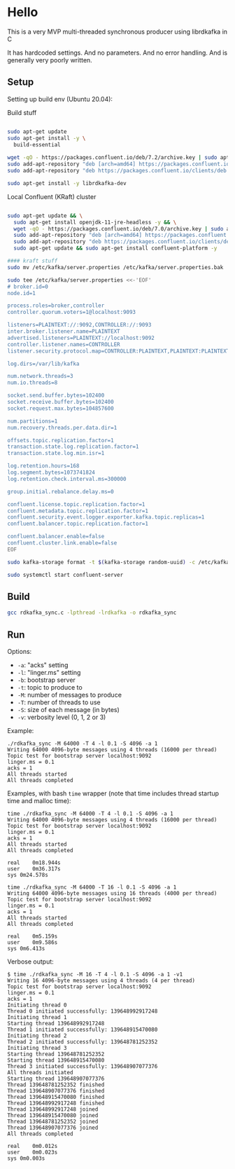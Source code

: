 # Hello
This is a very MVP multi-threaded synchronous producer using librdkafka in C

It has hardcoded settings.  And no parameters.  And no error handling.  And is generally very poorly written.

## Setup


Setting up build env (Ubuntu 20.04):

Build stuff
```bash

sudo apt-get update
sudo apt-get install -y \
  build-essential
  
wget -qO - https://packages.confluent.io/deb/7.2/archive.key | sudo apt-key add -
sudo add-apt-repository "deb [arch=amd64] https://packages.confluent.io/deb/7.2 stable main"
sudo add-apt-repository "deb https://packages.confluent.io/clients/deb $(lsb_release -cs) main"

sudo apt-get install -y librdkafka-dev

```

Local Confluent (KRaft) cluster
```bash

sudo apt-get update && \
  sudo apt-get install openjdk-11-jre-headless -y && \
  wget -qO - https://packages.confluent.io/deb/7.0/archive.key | sudo apt-key add - && \
  sudo add-apt-repository "deb [arch=amd64] https://packages.confluent.io/deb/7.0 stable main" && \
  sudo add-apt-repository "deb https://packages.confluent.io/clients/deb $(lsb_release -cs) main" && \
  sudo apt-get update && sudo apt-get install confluent-platform -y

#### kraft stuff
sudo mv /etc/kafka/server.properties /etc/kafka/server.properties.bak

sudo tee /etc/kafka/server.properties <<-'EOF'
# broker.id=0
node.id=1

process.roles=broker,controller
controller.quorum.voters=1@localhost:9093

listeners=PLAINTEXT://:9092,CONTROLLER://:9093
inter.broker.listener.name=PLAINTEXT
advertised.listeners=PLAINTEXT://localhost:9092
controller.listener.names=CONTROLLER
listener.security.protocol.map=CONTROLLER:PLAINTEXT,PLAINTEXT:PLAINTEXT,SSL:SSL,SASL_PLAINTEXT:SASL_PLAINTEXT,SASL_SSL:SASL_SSL

log.dirs=/var/lib/kafka

num.network.threads=3
num.io.threads=8

socket.send.buffer.bytes=102400
socket.receive.buffer.bytes=102400
socket.request.max.bytes=104857600

num.partitions=1
num.recovery.threads.per.data.dir=1

offsets.topic.replication.factor=1
transaction.state.log.replication.factor=1
transaction.state.log.min.isr=1

log.retention.hours=168
log.segment.bytes=1073741824
log.retention.check.interval.ms=300000

group.initial.rebalance.delay.ms=0

confluent.license.topic.replication.factor=1
confluent.metadata.topic.replication.factor=1
confluent.security.event.logger.exporter.kafka.topic.replicas=1
confluent.balancer.topic.replication.factor=1

confluent.balancer.enable=false
confluent.cluster.link.enable=false
EOF

sudo kafka-storage format -t $(kafka-storage random-uuid) -c /etc/kafka/server.properties

sudo systemctl start confluent-server
```

## Build

```bash
gcc rdkafka_sync.c -lpthread -lrdkafka -o rdkafka_sync
```

## Run

Options:

* `-a`: "acks" setting
* `-l`: "linger.ms" setting
* `-b`: bootstrap server
* `-t`: topic to produce to
* `-M`: number of messages to produce
* `-T`: number of threads to use
* `-S`: size of each message (in bytes)
* `-v`: verbosity level (0, 1, 2 or 3)


Example:
```
./rdkafka_sync -M 64000 -T 4 -l 0.1 -S 4096 -a 1
Writing 64000 4096-byte messages using 4 threads (16000 per thread)
Topic test for bootstrap server localhost:9092
linger.ms = 0.1
acks = 1
All threads started
All threads completed
```

Examples, with bash `time` wrapper (note that time includes thread startup time and malloc time):
```
time ./rdkafka_sync -M 64000 -T 4 -l 0.1 -S 4096 -a 1
Writing 64000 4096-byte messages using 4 threads (16000 per thread)
Topic test for bootstrap server localhost:9092
linger.ms = 0.1
acks = 1
All threads started
All threads completed

real	0m18.944s
user	0m36.317s
sys	0m24.578s
```

```
time ./rdkafka_sync -M 64000 -T 16 -l 0.1 -S 4096 -a 1
Writing 64000 4096-byte messages using 16 threads (4000 per thread)
Topic test for bootstrap server localhost:9092
linger.ms = 0.1
acks = 1
All threads started
All threads completed

real	0m5.159s
user	0m9.586s
sys	0m6.413s
```

Verbose output:
```
$ time ./rdkafka_sync -M 16 -T 4 -l 0.1 -S 4096 -a 1 -v1
Writing 16 4096-byte messages using 4 threads (4 per thread)
Topic test for bootstrap server localhost:9092
linger.ms = 0.1
acks = 1
Initiating thread 0
Thread 0 initiated successfully: 139648992917248
Initiating thread 1
Starting thread 139648992917248
Thread 1 initiated successfully: 139648915470080
Initiating thread 2
Thread 2 initiated successfully: 139648781252352
Initiating thread 3
Starting thread 139648781252352
Starting thread 139648915470080
Thread 3 initiated successfully: 139648907077376
All threads initiated
Starting thread 139648907077376
Thread 139648781252352 finished
Thread 139648907077376 finished
Thread 139648915470080 finished
Thread 139648992917248 finished
Thread 139648992917248 joined
Thread 139648915470080 joined
Thread 139648781252352 joined
Thread 139648907077376 joined
All threads completed

real	0m0.012s
user	0m0.023s
sys	0m0.003s
```
